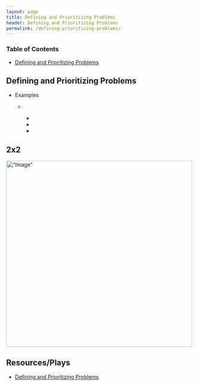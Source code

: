 ```yaml
---
layout: page
title: Defining and Prioritizing Problems
header: Defining and Prioritizing Problems
permalink: /defining-prioritizing-problems/
---
```

<div class="row">
 <div class="col-md-3">
    <div class="toc">
    <h3>Table of Contents</h3>
    <ul>
    <li><a href=“#definingprioritizingproblems”>Defining and Prioritizing Problems</a></li>
    </ul>
    </div> 
  </div>
  
<div class="col-md-6">
<h2 class=“definingprioritizingproblems” id="definingprioritizingproblems">Defining and Prioritizing Problems</h2>
<ul>
    <li>Examples</li>
    <ul>
    <li></li>
      <ul>
      <li></li>
      <li></li>
      <li></li>
      </ul>
    </ul>
</ul>
      
  <h2 class="twobytwo" id="twobytwo">2x2</h2>
  <img src="../images/StrategicObjectives2x2.png" alt=“Image” width="500"/>

</div>

<div class="col-md-3">
<div class="sideLinks">
    <h2>Resources/Plays</h2>
    <ul>
    <li><a href="{{ site.baseurl }}/defining-prioritizing-problems">Defining and Prioritizing Problems</a></li>
    </ul>
    </div>
</div>
 
</div>
